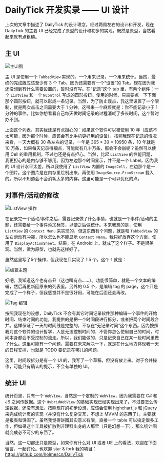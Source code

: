 # DailyTick 开发实录 —— UI 设计

上次的文章中描述了 DailyTick 的设计理念。经过两周左右的设计和开发，现在 DailyTick 的主要 UI 已经完成了原型的设计和初步的实现。既然是原型，当然看起来就有点粗糙。

## 主 UI

![主UI图]()

主 UI 是使用一个 `TabbedView` 实现的。一个用来记录，一个用来统计。当然，最终的完成版应该至少有 3 个 Tab，因为还需要有一个“设置”的 Tab。现在因为我还没想到有什么需要设置的，暂时没有写。在“记录”这个 tab 里，有两个组件：一个 `ListView` 和一个 `NControl` 写成的圆形按钮。使用的时候，只需要点一下下面那个圆形按钮，就可以形成一条记录。当然，为了防止误点，我这里设置了一个限制，就是两次点击之间需要大于 1 分钟。这带来一个麻烦就是：你不能记录小于 1 分钟的事件。比如你想看看自己每天做时间记录的过程消耗了多长时间，这个暂时办不到。

上面这个列表，其实我还是有点担心的：如果这个软件可以被使用 10 年（应该不太可能，因为那个时候，应该会有比手机更好用的设备），按照我现在记录的情况来看，一天大概有 30 条左右的记录，一年是 365 * 30 = 10950 条，10 年就是 10 万条，如果每天记录得细点，可能就有几十万条，那会不会崩呢？虽然可以使用 Cell 的重用机制，不过也还是有点担心。当然，比起 `ListView` 的性能问题，我更担心的是内存够不够用。因为左边那个时间显示，并不是一个 Label。因为我的 UI 设计水平太差，所以我使用了 `ListView` 内置的 `ImageCell`，左边那个是一个图片。这个图片是在内存里绘制出来，再使用 `ImageSource.FromStream` 载入的。所以不知道会不会消耗太多的内存。这里可能是一个可以优化的点。

## 对事件/活动的修改

![ListView 操作]()

在记录完一个活动/事件之后，需要记录做了什么事情，也就是一个事件/活动的主题，还需要给一个事件添加标签，以便之后做统计。本来我想的是，使用 `ListView` 的 `Context Menu` 来实现的，但这东西有个问题，就是和 `TabbedView` 的左右滑动有冲突，所以怎么也不能显示 `Context Menu`。我只好放弃这个方案，使用了 `DisplayActionSheet`。结果，在 Android 上，就成了这个样子。不是很美观。当然，做为原型，也就先这样好了。

虽然这里写了5个操作，但我现在只实现了 1.5 个。这个 1 就是：

![编辑主题]()

好吧，我知道这个也有点丑（这也叫有点……）。功能很简单，就是一个文本的编辑，然后再更新回原来的列表里。另外的 0.5 个，是编辑 tag 的 page，这个只是完成了一个样子，但我感觉并不是很好用，可能在后面还会再改。

![Tag 编辑]()

按照我现在的设想，DailyTick 不会有其它时间记录软件那种编辑一个事件的开始时间、结束时间的功能，我提供的是把一个时间段进行拆分，或者把两个时间段合并。这样保证了一天的时间线是完整的，不存在“无记录时间”这个东西。因为按照我对这个软件的设计哲学，人是无法控制时间的，不管你怎么使用自己的时间，时间本身都会不受控制的流走。所以，我们能做的，只是记录自己在某一段时间里做了什么。这里可能有一个问题，需要在未来解决一下，就是在什么地方体现我一天的日程安排，也就是 TODO 要记录在哪儿的问题。

这里，时间段拆分是有一个 UI 的，我写了一个草稿，但没有放上来。对于合并操作，可能只有确认的提示，不会有单独的 UI。

## 统计 UI

统计页里，只有一个 `WebView`，当然是一个定制的 `WebView`，因为我需要在 C# 和 JS 之间传数据。这个 `HybridWebView` 的基础实现已经实现出来了，不过要怎么传递数据，还没有想法。按照现在的初步设想，应该会使用 highchart.js 和 jQuery 来完成统计页的实现（并没有什么复杂交互，不想上 MVVM 的东西了）。主要就是报表和饼图了。虽然我觉得饼图其实意义有限，直接一个 table 可以搞定很多工作，但如果这个工具被扩散到非理科出身的人那里（只是幻想一下），那么统计图就变成必不可少的东西了。

当然，这一切都还只是原型，如果你有什么对 UI 或者 UE 上的看法，欢迎在下面留言，一起讨论。也欢迎 star & fork 我的项目：https://github.com/holmescn/DailyTick
